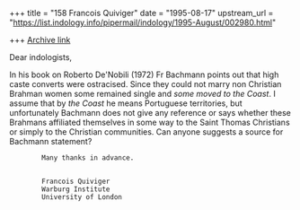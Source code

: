 +++
title = "158 Francois Quiviger"
date = "1995-08-17"
upstream_url = "https://list.indology.info/pipermail/indology/1995-August/002980.html"

+++
[Archive link](https://list.indology.info/pipermail/indology/1995-August/002980.html)

Dear indologists,

In his book on Roberto De'Nobili (1972) Fr Bachmann points out that high
caste converts were ostracised. Since they could not marry non Christian
Brahman women some remained single and *some moved to the Coast*.  I
assume that by *the Coast* he means Portuguese territories, but
unfortunately Bachmann does not give any reference or says whether these
Brahmans affiliated themselves in some way to the Saint Thomas Christians
or simply to the Christian communities. Can anyone suggests a source for
Bachmann statement? 

			Many thanks in advance.


			Francois Quiviger
			Warburg Institute
			University of London









